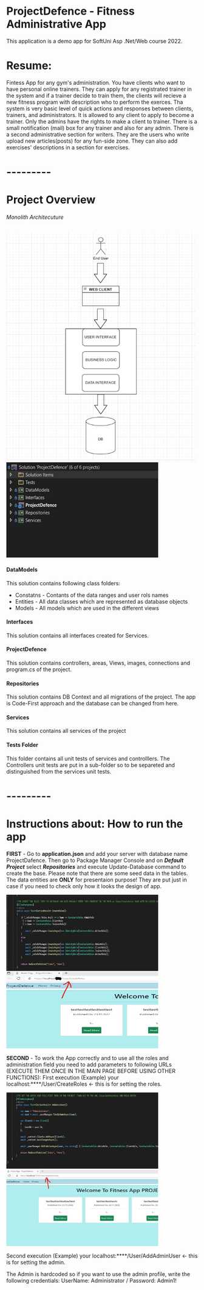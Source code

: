 # ProjectDefence - Fitness Administrative App

This application is a demo app for SoftUni Asp .Net/Web course 2022.

<h1>Resume:</h1>
Fintess App for any gym's administration. You have clients who want to have personal online trainers. They can apply for any registrated trainer in the system and if a trainer decide to train them, the clients will recieve a new fitness program with description who to perform the exerces.
Tha system is very basic level of quick actions and responses between clients, trainers, and administrators. It is allowed to any client to apply to become a trainer. Only the admins have the rights to make a client to trainer. There is a small notification (mail) box for any trainer and also for any admin.
There is a second administrative section for writers. They are the users who write upload new articles(posts) for any fun-side zone. They can also add exercises' descriptions in a section for exercises.

<h1>---------</h1>
<h1>Project Overview</h1>
<h6>Monolith Architecuture</h6>
<img src="/ProjectDefence/wwwroot/Monolith_Architecuture.png" alt="Monolith Architecuture" style="height: 600px; width:500px;"/>
<img src="/ProjectDefence/wwwroot/project-overview.jpg" alt="project-overview" style="height: 250px; width:400px;"/>

#### DataModels
This solution contains following class folders:
- Constatns - Contants of the data ranges and user rols names 
- Entities - All data classes which are represented as database objects
- Models - All models which are used in the different views

#### Interfaces
This solution contains all interfaces created for Services.

#### ProjectDefence
This solution contains controllers, areas, Views, images, connections and program.cs of the project.

#### Repositories
This solution contains DB Context and all migrations of the project. The app is Code-First approach and the database can be changed from here.

#### Services
This solution contains all services of the project

#### Tests Folder
This folder contains all unit tests of services and controlllers. The Controllers unit tests are put in a sub-folder so to be separeted and distinguished from the services unit tests.

<h1>---------</h1>
<h1>Instructions about: How to run the app</h1>

**FIRST** - Go to **application.json** and add your server with database name ProjectDafence. Then go to Package Manager Console and on __*Default Project*__ select __*Repositories*__ and execute Update-Database command to create the base.
Please note that there are some seed data in the tables. The data entities are **ONLY** for presentaion purpose! They are put just in case if you need to check only how it looks the design of app. 

<img src="/ProjectDefence/wwwroot/adddingRoles.jpg" alt="adding roles" style="height: 200px; width:400px;"/>
<img src="/ProjectDefence/wwwroot/addRoles.jpg" alt="add roles" style="height: 200px; width:400px;"/>


**SECOND** - To work the App correctly and to use all the roles and administration field you need to add parameters to following URLs (EXECUTE THEM ONCE IN THE MAIN PAGE BEFORE USING OTHER FUNCTIONS): 
First execution (Example) your localhost:****/User/CreateRoles <- this is for setting the roles.

<img src="/ProjectDefence/wwwroot/adding Admin.jpg" alt="adding admin" style="height: 200px; width:400px;"/>
<img src="/ProjectDefence/wwwroot/addAdmin.jpg" alt="add admin" style="height: 200px; width:400px;"/>


Second execution (Example) your localhost:****/User/AddAdminUser <- this is for setting the admin.

The Admin is hardcoded so if you want to use the admin profile, write the following credentials: UserName: Administrator / Password: Admin1!